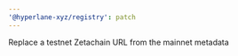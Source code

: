 ```yaml
---
'@hyperlane-xyz/registry': patch
---
```


Replace a testnet Zetachain URL from the mainnet metadata

